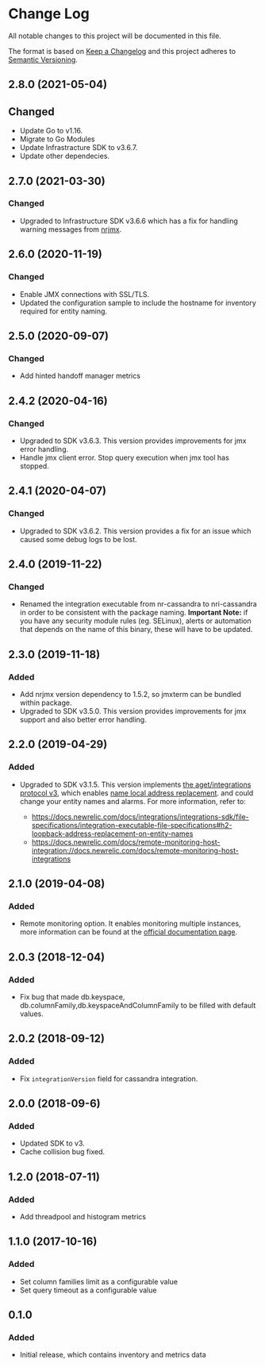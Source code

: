 # Change Log

All notable changes to this project will be documented in this file.

The format is based on [Keep a Changelog](http://keepachangelog.com/)
and this project adheres to [Semantic Versioning](http://semver.org/).

## 2.8.0 (2021-05-04)
## Changed
- Update Go to v1.16.
- Migrate to Go Modules
- Update Infrastracture SDK to v3.6.7.
- Update other dependecies.

## 2.7.0 (2021-03-30)
### Changed
- Upgraded to Infrastructure SDK v3.6.6 which has a fix for handling warning messages from [nrjmx](https://github.com/newrelic/nrjmx).

## 2.6.0 (2020-11-19)
### Changed
- Enable JMX connections with SSL/TLS.
- Updated the configuration sample to include the hostname for inventory required
  for entity naming.

## 2.5.0 (2020-09-07)
### Changed
- Add hinted handoff manager metrics

## 2.4.2 (2020-04-16)
### Changed
- Upgraded to SDK v3.6.3. This version provides improvements for jmx error handling.
- Handle jmx client error. Stop query execution when jmx tool has stopped. 

## 2.4.1 (2020-04-07)
### Changed
- Upgraded to SDK v3.6.2. This version provides a fix for an issue which caused some debug logs to be lost.

## 2.4.0 (2019-11-22)
### Changed
- Renamed the integration executable from nr-cassandra to nri-cassandra in order to be consistent with the package naming. **Important Note:** if you have any security module rules (eg. SELinux), alerts or automation that depends on the name of this binary, these will have to be updated.

## 2.3.0 (2019-11-18)
### Added
- Add nrjmx version dependency to 1.5.2, so jmxterm can be bundled within
  package.
- Upgraded to SDK v3.5.0. This version provides improvements for jmx support and also better error handling.

## 2.2.0 (2019-04-29)
### Added
- Upgraded to SDK v3.1.5. This version implements [the aget/integrations
  protocol v3](https://github.com/newrelic/infra-integrations-sdk/blob/cb45adacda1cd5ff01544a9d2dad3b0fedf13bf1/docs/protocol-v3.md),
  which enables [name local address replacement](https://github.com/newrelic/infra-integrations-sdk/blob/cb45adacda1cd5ff01544a9d2dad3b0fedf13bf1/docs/protocol-v3.md#name-local-address-replacement).
  and could change your entity names and alarms. For more information, refer
  to:
  
  - https://docs.newrelic.com/docs/integrations/integrations-sdk/file-specifications/integration-executable-file-specifications#h2-loopback-address-replacement-on-entity-names
  - https://docs.newrelic.com/docs/remote-monitoring-host-integration://docs.newrelic.com/docs/remote-monitoring-host-integrations 

## 2.1.0 (2019-04-08)
### Added
- Remote monitoring option. It enables monitoring multiple instances, 
  more information can be found at the [official documentation page](https://docs.newrelic.com/docs/remote-monitoring-host-integrations).

## 2.0.3 (2018-12-04)
### Added
- Fix bug that made db.keyspace, db.columnFamily,db.keyspaceAndColumnFamily to be filled with default values.

## 2.0.2 (2018-09-12)
### Added
- Fix `integrationVersion` field for cassandra integration.

## 2.0.0 (2018-09-6)
### Added
- Updated SDK to v3.
- Cache collision bug fixed.

## 1.2.0 (2018-07-11)
### Added
- Add threadpool and histogram metrics

## 1.1.0 (2017-10-16)
### Added
- Set column families limit as a configurable value
- Set query timeout as a configurable value

## 0.1.0
### Added
- Initial release, which contains inventory and metrics data
